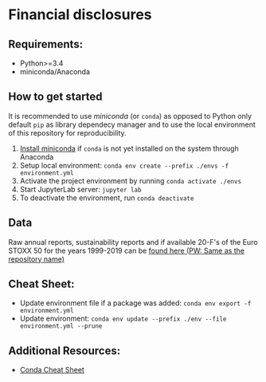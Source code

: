 # Financial disclosures

## Requirements:

- Python>=3.4
- miniconda/Anaconda

## How to get started

It is recommended to use _miniconda_ (or `conda`) as opposed to Python only default `pip` as library dependecy manager and to use the local environment of this repository for reproducibility.

1. [Install miniconda](https://conda.io/projects/conda/en/latest/user-guide/install/index.html) if `conda` is not yet installed on the system through Anaconda
2. Setup local environment: `conda env create --prefix ./envs -f environment.yml`
3. Activate the project environment by running `conda activate ./envs`
4. Start JupyterLab server: `jupyter lab`
5. To deactivate the environment, run `conda deactivate`

## Data

Raw annual reports, sustainability reports and if available 20-F's of the Euro STOXX 50 for the years 1999-2019 can be [found here (PW: Same as the repository name)](https://cloud.dafrie.dev/index.php/s/QnRH9z9SRJi3rqK)

## Cheat Sheet:

- Update environment file if a package was added: `conda env export -f environment.yml`
- Update environment: `conda env update --prefix ./env --file environment.yml --prune`

## Additional Resources:

- [Conda Cheat Sheet](https://docs.conda.io/projects/conda/en/latest/_downloads/843d9e0198f2a193a3484886fa28163c/conda-cheatsheet.pdf)
